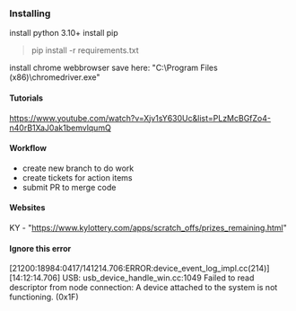### Installing
install python 3.10+
install pip
> pip install -r requirements.txt 

install chrome webbrowser
save here: "C:\Program Files (x86)\chromedriver.exe"

#### Tutorials
https://www.youtube.com/watch?v=Xjv1sY630Uc&list=PLzMcBGfZo4-n40rB1XaJ0ak1bemvlqumQ

#### Workflow
- create new branch to do work
- create tickets for action items
- submit PR to merge code


#### Websites
KY - "https://www.kylottery.com/apps/scratch_offs/prizes_remaining.html"

#### Ignore this error
[21200:18984:0417/141214.706:ERROR:device_event_log_impl.cc(214)] [14:12:14.706] USB: usb_device_handle_win.cc:1049 Failed to read descriptor from node connection: A device attached to the system is not functioning. (0x1F)